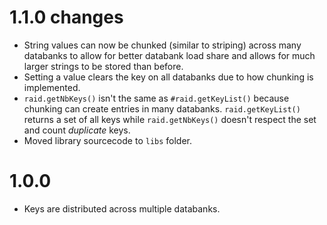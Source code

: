 # 1.1.0 changes
- String values can now be chunked (similar to striping) across many databanks to allow for better databank load share and allows for much larger strings to be stored than before.
- Setting a value clears the key on all databanks due to how chunking is implemented.
- `raid.getNbKeys()` isn't the same as `#raid.getKeyList()` because chunking can create entries in many databanks. `raid.getKeyList()` returns a set of all keys while `raid.getNbKeys()` doesn't respect the set and count *duplicate* keys.
- Moved library sourcecode to `libs` folder.

# 1.0.0
- Keys are distributed across multiple databanks.